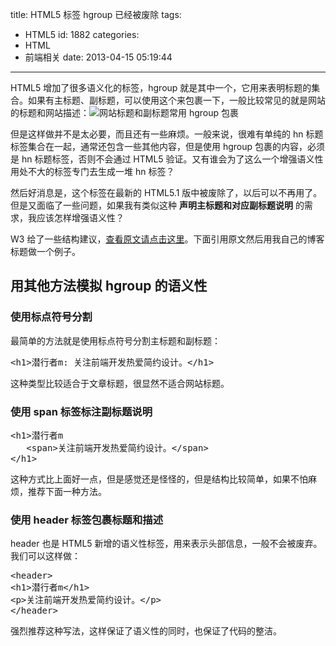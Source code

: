 title: HTML5 标签 hgroup 已经被废除
tags:
  - HTML5
id: 1882
categories:
  - HTML
  - 前端相关
date: 2013-04-15 05:19:44

---

HTML5 增加了很多语义化的标签，hgroup 就是其中一个，它用来表明标题的集合。如果有主标题、副标题，可以使用这个来包裹一下，一般比较常见的就是网站的标题和网站描述：![网站标题和副标题常用 hgroup 包裹](https://qxzm-cdn.sapi.work/blog/2013/04/1882/hgroup.png)

但是这样做并不是太必要，而且还有一些麻烦。一般来说，很难有单纯的 hn 标题标签集合在一起，通常还包含一些其他内容，但是使用 hgroup 包裹的内容，必须是 hn 标题标签，否则不会通过 HTML5 验证。又有谁会为了这么一个增强语义性用处不大的标签专门去生成一堆 hn 标签？

然后好消息是，这个标签在最新的 HTML5.1 版中被废除了，以后可以不再用了。但是又面临了一些问题，如果我有类似这种 **声明主标题和对应副标题说明** 的需求，我应该怎样增强语义性？

W3 给了一些结构建议，[查看原文请点击这里](http://www.w3.org/html/wg/drafts/html/master/common-idioms.html#sub-head)。下面引用原文然后用我自己的博客标题做一个例子。

## 用其他方法模拟 hgroup 的语义性

### 使用标点符号分割

最简单的方法就是使用标点符号分割主标题和副标题：

<pre>&lt;h1&gt;潜行者m: 关注前端开发热爱简约设计。&lt;/h1&gt;</pre>

这种类型比较适合于文章标题，很显然不适合网站标题。

### 使用 span 标签标注副标题说明

<pre>&lt;h1&gt;潜行者m
   &lt;span&gt;关注前端开发热爱简约设计。&lt;/span&gt;
&lt;/h1&gt;</pre>

这种方式比上面好一点，但是感觉还是怪怪的，但是结构比较简单，如果不怕麻烦，推荐下面一种方法。

### 使用 header 标签包裹标题和描述

header 也是 HTML5 新增的语义性标签，用来表示头部信息，一般不会被废弃。我们可以这样做：

<pre>&lt;header&gt;
&lt;h1&gt;潜行者m&lt;/h1&gt;
&lt;p&gt;关注前端开发热爱简约设计。&lt;/p&gt;
&lt;/header&gt;</pre>

强烈推荐这种写法，这样保证了语义性的同时，也保证了代码的整洁。
